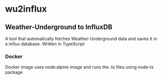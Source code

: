 # wu2influx
## Weather-Underground to InfluxDB
A tool that automatically fetches Weather-Underground data and saves it in a influx database. Written in TypeScript 
### Docker
Docker image uses node:alpine image and runs the .ts files using node-ts package
